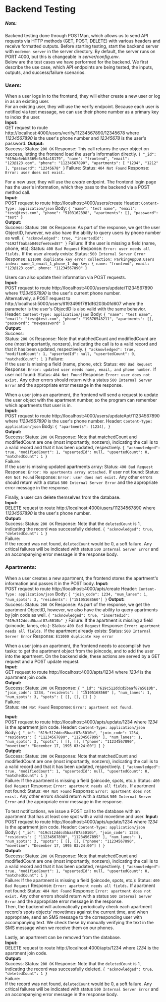 # Backend Testing
##### Note: 
Backend testing done through POSTMan, which allows us to send API requests via HTTP methods (GET, POST, DELETE) with various headers and receive formatted outputs. Before starting testing, start the backend server with `nodemon server` in the server directory. By default, the server runs on PORT 4000, but this is changeable in *server/config.env*.  
Below are the test cases we have performed for the backend. We first describe the use case, which API endpoints are being tested, the inputs, outputs, and success/failure scenarios.  

### Users:

When a user logs in to the frontend, they will either create a new user or log in as an existing user.  
For an existing user, they will use the verify endpoint. Because each user is notified via text message, we can use their phone number as a primary key to index the user.  
**Input:**  
GET request to route http://localhost:4000/users/verify/11234567890/12345678
where *11234567890* is the user's phone number and *12345678* is the user's password.
**Output:**  
Success:
Status: `200 OK`
Response:
This call returns the user object on success, letting the frontend load the user's information directly.
`{
    "_id": "619da6ebb5369e3c94a18179",
    "name": "frontend",
    "email": "123@123.com",
    "phone": "11234567890",
    "apartments": [
        "1234",
        "1212"
    ],
    "password": "12345678"
}`
Failure:
Status: `404 Not Found`
Response:
`Error: user does not exist.`

For a new user, they will use the *create* endpoint. The frontend login page has the user's information, which they pass to the backend via a POST method call.  
**Input:**  
POST request to route http://localhost:4000/users/create
Header:
`Content-Type: application/json`
Body:
`{
        "name": "test name",
        "email": "test@test.com",
    "phone": "5103162398",
    "apartments": [],
    "password": "test"
}`    
**Output:**  
Success:
Status: `200 OK`
Response: 
As part of the response, we get the user ObjectID, however, we also have the ability to query users by phone number as well.
`{
    "acknowledged": true,
    "insertedId": "6192ff6abab0402fee0ced87"
}`
Failure:
If the user is missing a field (name, phone, etc):
Status: `400 Bad Request`
Response:
`Error: user needs all fields.`
If the user already exists:
Status: `500 Internal Server Error`
Response:
`E11000 duplicate key error collection: ParkingAppDB.Users index: name_1_email_1_phone_1 dup key: { name: "frontend", email: "123@123.com", phone: "11234567890" }`
  
Users can also update their information via POST requests.  
**Input:**  
POST request to route http://localhost:4000/users/update/11234567890 where *11234567890* is the user's current phone number.  
Alternatively, a POST request to http://localhost:5000/users/6193499f781df6203b0fd607 where the parameter is the user's ObjectID is also valid with the same behavior.
Header:
`Content-Type: application/json`
Body:
`{
        "name": "test name",
        "email": "test@test.com",
    "phone": "19876543211",
    "apartments": [],
    "password": "newpassword"
}`  
**Output:**  
Success:  
Status: `200 OK`
Response: 
Note that matchedCount and modifiedCount are one (most importantly, nonzero), indicating the call is to a valid record and that it has been updated, respectively.
`{
    "acknowledged": true,
    "modifiedCount": 1,
    "upsertedId": null,
    "upsertedCount": 0,
    "matchedCount": 1
}`
Failure:  
If the user is missing a field (name, phone, etc):
Status: `400 Bad Request`
Response:
`Error: updated user needs name, email, and phone number.`
If user not found:
Status: `404 Not Found`
Response:
`Error: user does not exist.`
Any other errors should return with a status `500 Internal Server Error` and the appropriate error message in the response.


When a user joins an apartment, the frontend will send a request to update the user object with the apartment number, so the program can remember which apartments that user is in.  
**Input:**  
POST request to route http://localhost:4000/users/updateApt/11234567890 where *11234567890* is the user's phone number.
Header:
`Content-Type: application/json`
Body:
`{
    "apartments": [1234],
}`    
**Output:**  
Success:
Status: `200 OK`
Response:
Note that matchedCount and modifiedCount are one (most importantly, nonzero), indicating the call is to a valid record and that it has been updated, respectively.
`{
    "acknowledged": true,
    "modifiedCount": 1,
    "upsertedId": null,
    "upsertedCount": 0,
    "matchedCount": 1
}`  
Failure:  
If the user is missing updated apartments array:
Status: `400 Bad Request`
Response:
`Error: No apartments array attached.`
If user not found:
Status: `404 Not Found`
Response:
`Error: user does not exist.`
Any other errors should return with a status `500 Internal Server Error` and the appropriate error message in the response.  
  
  
Finally, a user can delete themselves from the database.  
**Input:**  
DELETE request to route http://localhost:4000/users/11234567890 where *11234567890* is the user's phone number.  
**Output:**  
Success:
Status: `200 OK`
Response:
Note that the `deletedCount` is 1, indicating the record was successfully deleted.
`{
    "acknowledged": true,
    "deletedCount": 1
}`  
Failure:  
If the record was not found, `deletedCount` would be 0, a soft failure. Any critical failures will be indicated with status `500 Internal Server Error` and an accompanying error message in the response body.

### Apartments:

When a user creates a new apartment, the frontend stores the apartment's information and passes it in the POST body.
**Input:**  
POST request to route http://localhost:4000/apts/create
Header:
`Content-Type: application/json`
Body:
`{
"join_code": 1234,
"num_lanes": 1,
"num_spots": 3,
"residents": ["15105168560"]
}`
**Output:**  
Success:
Status: `200 OK`
Response: 
As part of the response, we get the apartment ObjectID, however, we also have the ability to query apartments by join code as well.
`{
    "acknowledged": true,
    "insertedId": "619c512ddcd5baaf87a5010b"
}`
Failure:
If the apartment is missing a field (joincode, lanes, etc.):
Status: `400 Bad Request`
Response:
`Error: apartment needs all fields.`
If the apartment already exists:
Status: `500 Internal Server Error`
Response:
`E11000 duplicate key error`

When a user joins an apartment, the frontend needs to accomplish two tasks: to get the apartment object from the joincode, and to add the user into the apartment. 
On the backend side, these actions are served by a GET request and a POST update request.  
**Input:**  
GET request to route http://localhost:4000/apts/1234 where *1234* is the apartment join code.  
**Output:**  
Success:
Status: `200 OK`
Response:
`{
    "_id": "619c512ddcd5baaf87a5010b",
    "join_code": 1234,
    "residents": [
        "15105168560"
    ],
    "num_lanes": 1,
    "num_spots": 3,
    "spots": [
        [],
        [],
        []
    ]
}`  
Failure:  
Status: `404 Not Found`
Response:
`Error: apartment not found.`  

**Input:**  
POST request to route http://localhost:4000/apts/update/1234 where *1234* is the apartment join code. 
 Header:
`Content-Type: application/json`   
Body:
`{
    "_id": "619c512ddcd5baaf87a5010b",
    "join_code": 1234,
    "residents": [
        "11234567890", "11234567899"
    ],
    "num_lanes": 1,
    "num_spots": 3,
    "spots": [
        [],
        [],
        ["phone": "11234567890",
        "movetime": "December 17, 1995 03:24:00"]
    ]
}`  
**Output:**  
Success:
Status: `200 OK`
Response:
Note that matchedCount and modifiedCount are one (most importantly, nonzero), indicating the call is to a valid record and that it has been updated, respectively.
`{
    "acknowledged": true,
    "modifiedCount": 1,
    "upsertedId": null,
    "upsertedCount": 0,
    "matchedCount": 1
}`  
Failure:
If the apartment is missing a field (joincode, spots, etc.):
Status: `400 Bad Request`
Response:
`Error: apartment needs all fields.`
If apartment not found:
Status: `404 Not Found`
Response:
`Error: apartment does not exist.`
Any other errors should return with a status `500 Internal Server Error` and the appropriate error message in the response.  

To test notifications, we issue a POST call to the database with an apartment that has at least one spot with a valid movetime and user. 
**Input:**  
POST request to route http://localhost:4000/apts/update/1234 where *1234* is the apartment join code. 
 Header:
`Content-Type: application/json`   
Body:
`{
    "_id": "619c512ddcd5baaf87a5010b",
    "join_code": 1234,
    "residents": [
        "11234567890", "11234567899"
    ],
    "num_lanes": 1,
    "num_spots": 3,
    "spots": [
        [],
        [],
        ["phone": "11234567890",
        "movetime": "December 17, 1995 03:24:00"]
    ]
}`  
**Output:**  
Success:
Status: `200 OK`
Response:
Note that matchedCount and modifiedCount are one (most importantly, nonzero), indicating the call is to a valid record and that it has been updated, respectively.
`{
    "acknowledged": true,
    "modifiedCount": 1,
    "upsertedId": null,
    "upsertedCount": 0,
    "matchedCount": 1
}`  
Failure:
If the apartment is missing a field (joincode, spots, etc.):
Status: `400 Bad Request`
Response:
`Error: apartment needs all fields.`
If apartment not found:
Status: `404 Not Found`
Response:
`Error: apartment does not exist.`
Any other errors should return with a status `500 Internal Server Error` and the appropriate error message in the response.  
Then, the backend will automatically periodically check each apartment record's spots objects' movetimes against the current time, and when appropriate, send an SMS message to the corresponding user with accompanying text. We check these by manually verifying the text in the SMS message when we receive them on our phones.

Lastly, an apartment can be removed from the database.  
**Input:**  
DELETE request to route http://localhost:4000/apts/1234 where *1234* is the apartment join code.  
**Output:**  
Success:
Status: `200 OK`
Response:
Note that the `deletedCount` is 1, indicating the record was successfully deleted.
`{
    "acknowledged": true,
    "deletedCount": 1
}`  
Failure:  
If the record was not found, `deletedCount` would be 0, a soft failure. Any critical failures will be indicated with status `500 Internal Server Error` and an accompanying error message in the response body.
